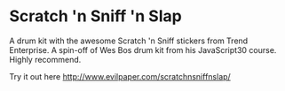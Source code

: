 # Scratch 'n Sniff 'n Slap

A drum kit with the awesome Scratch 'n Sniff stickers from Trend Enterprise. A spin-off of Wes Bos drum kit from his JavaScript30 course. Highly recommend. 

Try it out here http://www.evilpaper.com/scratchnsniffnslap/
